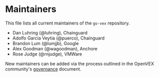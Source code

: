 # Maintainers

This file lists all current maintainers of the `go-vex` repository.

- Dan Luhring (@luhring), Chainguard
- Adolfo García Veytia (@puerco), Chainguard
- Brandon Lum (@lumjjb), Google
- Alex Goodman (@wagoodman), Anchore
- Rose Judge (@rnjudge), VMWare

New maintainers can be added via the process outlined in the OpenVEX community's [governance](https://github.com/openvex/community/blob/main/GOVERNANCE.md) document.
